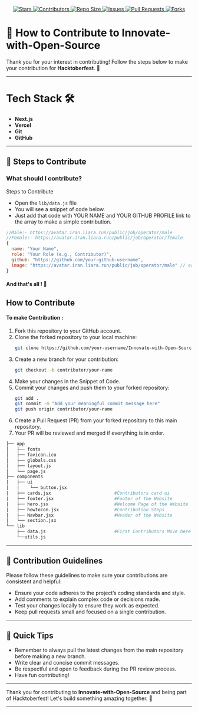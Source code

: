 <p align="center">
    <a href="https://github.com/AayushPaigwar/Innovate-with-Open-Soucre/stargazers">
        <img src="https://img.shields.io/github/stars/AayushPaigwar/Innovate-with-Open-Soucre?style=social" alt="Stars">
    </a>
    <a href="https://github.com/AayushPaigwar/Innovate-with-Open-Soucre/graphs/contributors">
        <img src="https://img.shields.io/github/contributors/AayushPaigwar/Innovate-with-Open-Soucre" alt="Contributors">
    </a>
    <a href="https://github.com/AayushPaigwar/Innovate-with-Open-Soucre">
        <img src="https://img.shields.io/github/repo-size/AayushPaigwar/Innovate-with-Open-Soucre" alt="Repo Size">
    </a>
    <a href="https://github.com/AayushPaigwar/Innovate-with-Open-Soucre/issues">
        <img src="https://img.shields.io/github/issues/AayushPaigwar/Innovate-with-Open-Soucre" alt="Issues">
    </a>
    <a href="https://github.com/AayushPaigwar/Innovate-with-Open-Soucre/pulls">
        <img src="https://img.shields.io/github/issues-pr/AayushPaigwar/Innovate-with-Open-Soucre" alt="Pull Requests">
    </a>
     <a href="https://github.com/AayushPaigwar/Innovate-with-Open-Soucre/network/members">
        <img src="https://img.shields.io/github/forks/AayushPaigwar/Innovate-with-Open-Soucre" alt="Forks">
    </a>
</p>

# 🚀 How to Contribute to Innovate-with-Open-Source

Thank you for your interest in contributing! Follow the steps below to make your contribution for **Hacktoberfest**. 🎉

---

# Tech Stack 🛠️
- **Next.js**
- **Vercel**
- **Git**
- **GitHub**
  
---

## 📑 Steps to Contribute

### **What should I contribute?**

 Steps to Contribute

- Open the `lib/data.js` file
- You will see a snippet of code below.
- Just add that code with YOUR NAME and YOUR GITHUB PROFILE link to the array to make a simple contribution.

```javascript
//Male:- https://avatar.iran.liara.run/public/job/operator/male
//Female:- https://avatar.iran.liara.run/public/job/operator/female
{
  name: "Your Name",
  role: "Your Role (e.g., Contributor)",
  github: "https://github.com/your-github-username",
  image: "https://avatar.iran.liara.run/public/job/operator/male" // or your image URL
}
```
#### And that's all ! 🚀

## How to Contribute

#### To make Contribution :
1. Fork this repository to your GitHub account.
2. Clone the forked repository to your local machine:
   ```bash
   git clone https://github.com/your-username/Innovate-with-Open-Source.git
   ```
3. Create a new branch for your contribution:
   ```bash
   git checkout -b contributor/your-name
   ```
4. Make your changes in the Snippet of Code.
5. Commit your changes and push them to your forked repository:
   ```bash
   git add .
   git commit -m "Add your meaningful commit message here"
   git push origin contributor/your-name
   ```
6. Create a Pull Request (PR) from your forked repository to this main repository.
7. Your PR will be reviewed and merged if everything is in order.

```bash
├── app
│   ├── fonts
│   ├── favicon.ico
│   ├── globals.css
│   ├── layout.js
│   └── page.js
├── components
|   ├── ui
|   |    └── button.jsx
|   ├── cards.jsx                        #Contributors card ui
|   ├── footer.jsx                       #Footer of the Website
|   ├── hero.jsx                         #Welcome Page of the Website
|   ├── howtocon.jsx                     #Contribution Steps
|   ├── Navbar.jsx                       #Header of the Website
|   └── section.jsx
└── lib
    ├── data.js                          #First Contributors Move here 👋🏻
    └──utils.js
```

---

## 📝 Contribution Guidelines

Please follow these guidelines to make sure your contributions are consistent and helpful:

- Ensure your code adheres to the project’s coding standards and style.
- Add comments to explain complex code or decisions made.
- Test your changes locally to ensure they work as expected.
- Keep pull requests small and focused on a single contribution.

---

## 🎯 Quick Tips

- Remember to always pull the latest changes from the main repository before making a new branch.
- Write clear and concise commit messages.
- Be respectful and open to feedback during the PR review process.
- Have fun contributing!

---

Thank you for contributing to **Innovate-with-Open-Source** and being part of Hacktoberfest! Let's build something amazing together. 🌟

---
